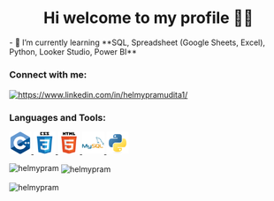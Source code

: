 <h1 align="center">Hi welcome to my profile 👋💫</h1>
- 🌱 I’m currently learning **SQL, Spreadsheet (Google Sheets, Excel), Python, Looker Studio, Power BI**

<h3 align="left">Connect with me:</h3>
<p align="left">
<a href="https://linkedin.com/in/https://www.linkedin.com/in/helmypramudita1/" target="blank"><img align="center" src="https://raw.githubusercontent.com/rahuldkjain/github-profile-readme-generator/master/src/images/icons/Social/linked-in-alt.svg" alt="https://www.linkedin.com/in/helmypramudita1/" height="30" width="40" /></a>
</p>

<h3 align="left">Languages and Tools:</h3>
<p align="left"> <a href="https://www.w3schools.com/cpp/" target="_blank" rel="noreferrer"> <img src="https://raw.githubusercontent.com/devicons/devicon/master/icons/cplusplus/cplusplus-original.svg" alt="cplusplus" width="40" height="40"/> </a> <a href="https://www.w3schools.com/css/" target="_blank" rel="noreferrer"> <img src="https://raw.githubusercontent.com/devicons/devicon/master/icons/css3/css3-original-wordmark.svg" alt="css3" width="40" height="40"/> </a> <a href="https://www.w3.org/html/" target="_blank" rel="noreferrer"> <img src="https://raw.githubusercontent.com/devicons/devicon/master/icons/html5/html5-original-wordmark.svg" alt="html5" width="40" height="40"/> </a> <a href="https://www.mysql.com/" target="_blank" rel="noreferrer"> <img src="https://raw.githubusercontent.com/devicons/devicon/master/icons/mysql/mysql-original-wordmark.svg" alt="mysql" width="40" height="40"/> </a> <a href="https://www.python.org" target="_blank" rel="noreferrer"> <img src="https://raw.githubusercontent.com/devicons/devicon/master/icons/python/python-original.svg" alt="python" width="40" height="40"/> </a> </p>

<p><img align="left" src="https://github-readme-stats.vercel.app/api/top-langs?username=helmypram&show_icons=true&locale=en&layout=compact" alt="helmypram" /></p>

<p>&nbsp;<img align="center" src="https://github-readme-stats.vercel.app/api?username=helmypram&show_icons=true&locale=en" alt="helmypram" /></p>

<p><img align="center" src="https://github-readme-streak-stats.herokuapp.com/?user=helmypram&" alt="helmypram" /></p>
